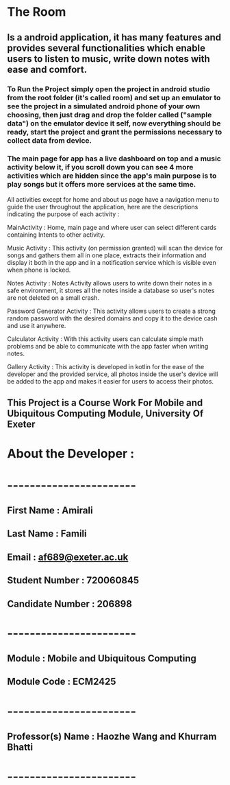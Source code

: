 # The Room

## Is a android application, it has many features and provides several functionalities which enable users to listen to music, write down notes with ease and comfort.

### To Run the Project simply open the project in android studio from the root folder (it's called room) and set up an emulator to see the project in a simulated android phone of your own choosing, then just drag and drop the folder called ("sample data") on the emulator device it self, now everything should be ready, start the project and grant the permissions necessary to collect data from device.

### The main page for app has a live dashboard on top and a music activity below it, if you scroll down you can see 4 more activities which are hidden since the app's main purpose is to play songs but it offers more services at the same time.

All activities except for home and about us page have a navigation menu to guide the user throughout the application, here are the descriptions indicating the purpose of each activity : 

MainActivity : Home, main page and where user can select different cards containing Intents to other activity.

Music Activity : This activity (on permission granted) will scan the device for songs and gathers them all in one place, extracts their information and display it both in the app and in a notification service which is visible even when phone is locked.

Notes Activity : Notes Activity allows users to write down their notes in a safe environment, it stores all the notes inside a database so user's notes are not deleted on a small crash.

Password Generator Activity : This activity allows users to create a strong random password with the desired domains and copy it to the device cash and use it anywhere.

Calculator Activity : With this activity users can calculate simple math problems and be able to communicate with the app faster when writing notes.

Gallery Activity : This activity is developed in kotlin for the ease of the developer and the provided service, all photos inside the user's device will be added to the app and makes it easier for users to access their photos. 



## This Project is a Course Work For Mobile and Ubiquitous Computing Module, University Of Exeter



# About the Developer : 
# -----------------------
## First Name : Amirali
## Last Name : Famili
## Email : af689@exeter.ac.uk
## Student Number : 720060845
## Candidate Number : 206898
# -----------------------
## Module : Mobile and Ubiquitous Computing
## Module Code : ECM2425
# -----------------------
## Professor(s) Name :  Haozhe Wang and  Khurram Bhatti
# -----------------------
